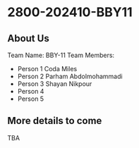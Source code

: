 # 2800-202410-BBY11
## About Us
Team Name: BBY-11
Team Members: 
- Person 1 Coda Miles
- Person 2 Parham Abdolmohammadi
- Person 3 Shayan Nikpour
- Person 4
- Person 5
## More details to come
TBA

